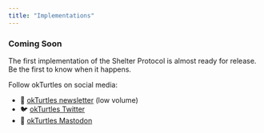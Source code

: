 ```yaml
---
title: "Implementations"
---
```


### Coming Soon

The first implementation of the Shelter Protocol is almost ready for release. Be the first to know when it happens.

Follow okTurtles on social media:

- 📧 [okTurtles newsletter](https://okturtles.us4.list-manage.com/subscribe?u=bacb6eb127dd649ee5a8ff399&id=707996fda6) (low volume)
- 🐦 [okTurtles Twitter](https://twitter.com/okTurtles)
- 🐘 [okTurtles Mastodon](https://mstdn.io/@okTurtles)
